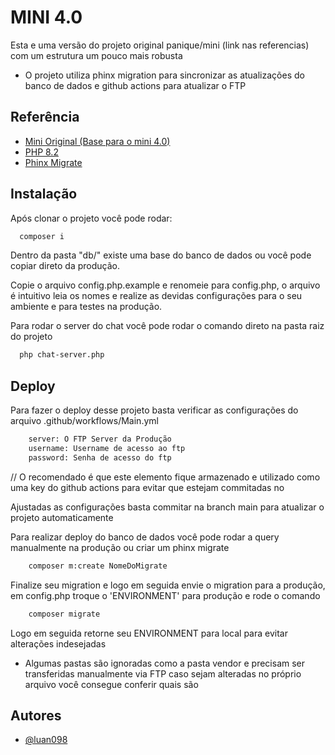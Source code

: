 
# MINI 4.0

Esta e uma versão do projeto original panique/mini (link nas referencias) com um estrutura um pouco mais robusta

* O projeto utiliza phinx migration para sincronizar as atualizações do banco de dados e github actions para atualizar o FTP

## Referência

 - [Mini Original (Base para o mini 4.0)](https://github.com/panique/mini)
 - [PHP 8.2](https://www.php.net/releases/8.2/en.php)
 - [Phinx Migrate](https://phinx.org/)


## Instalação

Após clonar o projeto você pode rodar:

```bash
  composer i
```

Dentro da pasta "db/" existe uma base do banco de dados ou você pode copiar direto da produção.

Copie o arquivo config.php.example e renomeie para config.php, o arquivo é intuitivo leia os nomes e realize as devidas configurações para o seu ambiente e para testes na produção.

Para rodar o server do chat você pode rodar o comando direto na pasta raiz do projeto

```bash
  php chat-server.php
```


    
## Deploy

Para fazer o deploy desse projeto basta verificar as configurações do arquivo .github/workflows/Main.yml

```bash
    server: O FTP Server da Produção
    username: Username de acesso ao ftp
    password: Senha de acesso do ftp
```
// O recomendado é que este elemento fique armazenado e utilizado como uma key do github actions para evitar que estejam commitadas no

Ajustadas as configurações basta commitar na branch main para atualizar o projeto automaticamente

Para realizar deploy do banco de dados você pode rodar a query manualmente na produção ou criar um phinx migrate 

```bash
    composer m:create NomeDoMigrate
```

Finalize seu migration e logo em seguida envie o migration para a produção, em config.php troque o 'ENVIRONMENT' para produção e rode o comando

```bash
    composer migrate
```

Logo em seguida retorne seu ENVIRONMENT para local para evitar alterações indesejadas

* Algumas pastas são ignoradas como a pasta vendor e precisam ser transferidas manualmente via FTP caso sejam alteradas no próprio arquivo você consegue conferir quais são


## Autores

- [@luan098](https://github.com/luan098)

